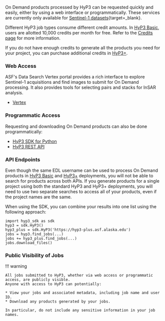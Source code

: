 On Demand products processed by HyP3 can be requested quickly and easily, either by
using a web interface or programmatically. These services are currently only available for [Sentinel-1 datasets](sentinel1.md "Sentinel-1 Mission" ){target=_blank}.

Different HyP3 job types consume different credit amounts. In [HyP3 Basic](about/hyp3_basic.md), users are allotted 10,000 credits per month for free. Refer to the
[Credits page](using/credits.md "Jump to the Credits documentation page") 
for more information. 

If you do not have enough credits to generate all the products you need for your 
project, you can purchase additional credits in [HyP3+](about/hyp3_plus.md).

<!-- TODO TOOL-2787: uncomment this block and update snippet language if we ever decide to require that new users 
request access to HyP3 Basic:
{% include 'application-snippet.md' %}
-->

### Web Access 

ASF's Data Search Vertex portal provides a rich interface to explore Sentinel-1
acquisitions and find images to submit for On Demand processing. It also provides
tools for selecting pairs and stacks for InSAR analysis.

* [Vertex](using/vertex.md "Using Vertex")

### Programmatic Access
Requesting and downloading On Demand products can also be done programmatically:

* [HyP3 SDK for Python](using/sdk.md "Using SDK")
* [HyP3 REST API](using/api.md "Using API")

### API Endpoints

Even though the same EDL username can be used to process On Demand products in 
[HyP3 Basic](about/hyp3_basic.md "Jump to HyP3 Basic Documentation") and 
[HyP3+](about/hyp3_plus.md "Jump to HyP3+ Documentation") 
deployments, you will not be able to search for products across both APIs. If you generate products for a single
project using both the standard HyP3 and HyP3+ deployments, you will need to use two separate searches to access
all of your products, even if the project names are the same.

When using the SDK, you can combine your results into one list using the following approach:
```
import hyp3_sdk as sdk
hyp3 = sdk.HyP3()
hyp3_plus = sdk.HyP3('https://hyp3-plus.asf.alaska.edu')
jobs = hyp3.find_jobs(...)
jobs += hyp3_plus.find_jobs(...)
jobs.download_files()
```

### Public Visibility of Jobs

!!! warning

    All jobs submitted to HyP3, whether via web access or programmatic access, are publicly visible.
    Anyone with access to HyP3 can potentially:

    * View your jobs and associated metadata, including job name and user ID.
    * Download any products generated by your jobs.

    In particular, do not include any sensitive information in your job names.
